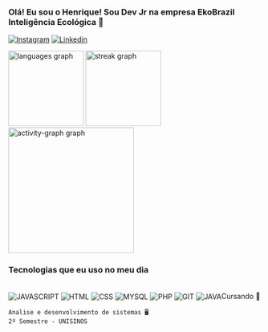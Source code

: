 
### Olá! Eu sou o Henrique! Sou Dev Jr na empresa EkoBrazil Inteligência Ecológica 🤙

[![Instagram](https://img.shields.io/badge/Instagram-E4405F?style=for-the-badge&logo=instagram&logoColor=white)](https://www.instagram.com/riques_ss/)
[![Linkedin](https://img.shields.io/badge/LinkedIn-0077B5?style=for-the-badge&logo=linkedin&logoColor=white)](https://www.linkedin.com/in/henrique-leistner-9b301b2ba/)

<div align="left">
  <img src="https://github-readme-stats.vercel.app/api/top-langs?username=HenriqueLeistner&locale=pt-br&hide_title=false&layout=compact&card_width=320&langs_count=5&theme=github_dark&hide_border=true&order=2&custom_title=Linguagens" height="150" alt="languages graph"  />
  <img src="https://streak-stats.demolab.com?user=HenriqueLeistner&locale=pt-br&mode=daily&theme=github_dark&hide_border=true&border_radius=5&order=3" height="150" alt="streak graph"  />
  <img src="https://github-readme-activity-graph.vercel.app/graph?username=HenriqueLeistner&radius=14&theme=github-dark&area=true&order=5&custom_title=Atividade%20Mensal&hide_border=true" height="250" alt="activity-graph graph"  />
</div>

### Tecnologias que eu uso no meu dia

<div style="display: inline_block"><br/>
    <img align="center" alt="JAVASCRIPT" src="https://img.shields.io/badge/JavaScript-323330?style=for-the-badge&logo=javascript&logoColor=F7DF1E", >
    <img align="center" alt="HTML" src="https://img.shields.io/badge/HTML5-E34F26?style=for-the-badge&logo=html5&logoColor=white", >
    <img align="center" alt="CSS" src="https://img.shields.io/badge/CSS-239120?&style=for-the-badge&logo=css3&logoColor=white", >
    <img align="center" alt="MYSQL" src="https://img.shields.io/badge/MySQL-00000F?style=for-the-badge&logo=mysql&logoColor=white", >
    <img align="center" alt="PHP" src="https://img.shields.io/badge/PHP-777BB4?style=for-the-badge&logo=php&logoColor=white", >
    <img align="center" alt="GIT" src="https://img.shields.io/badge/GIT-E44C30?style=for-the-badge&logo=git&logoColor=white", >
    <img align="center" alt="JAVA" src="https://img.shields.io/badge/Java-ED8B00?style=for-the-badge&logo=openjdk&logoColor=white, >
    
 <div><br/>

Apaixonado pela tecnologia, buscando aprendizado e conhecimento.

### Cursando 📖
    Analise e desenvolvimento de sistemas 🖥️
    2º Semestre - UNISINOS
